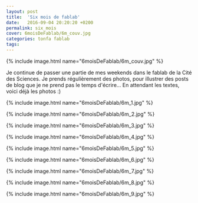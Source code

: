 ```yaml
---
layout: post
title:  'Six mois de fablab'
date:   2016-09-04 20:20:20 +0200
permalink: six_mois
cover: 6moisDeFablab/6m_couv.jpg
categories: tonfa fablab
tags:
---
```


{% include image.html name="6moisDeFablab/6m_couv.jpg" %}

Je continue de passer une partie de mes weekends dans le fablab de la Cité des Sciences. Je prends régulièrement des photos, pour illustrer des posts de blog que je ne prend pas le temps d'écrire... En attendant les textes, voici déjà les photos :)
<!--more-->

{% include image.html name="6moisDeFablab/6m_1.jpg" %}

{% include image.html name="6moisDeFablab/6m_2.jpg" %}

{% include image.html name="6moisDeFablab/6m_3.jpg" %}

{% include image.html name="6moisDeFablab/6m_4.jpg" %}

{% include image.html name="6moisDeFablab/6m_5.jpg" %}

{% include image.html name="6moisDeFablab/6m_6.jpg" %}

{% include image.html name="6moisDeFablab/6m_7.jpg" %}

{% include image.html name="6moisDeFablab/6m_8.jpg" %}

{% include image.html name="6moisDeFablab/6m_9.jpg" %}
